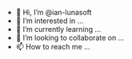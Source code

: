 - 👋 Hi, I’m @ian-lunasoft
- 👀 I’m interested in ...
- 🌱 I’m currently learning ...
- 💞️ I’m looking to collaborate on ...
- 📫 How to reach me ...

<!---
ian-lunasoft/ian-lunasoft is a ✨ special ✨ repository because its `README.md` (this file) appears on your GitHub profile.
You can click the Preview link to take a look at your changes.
--->
